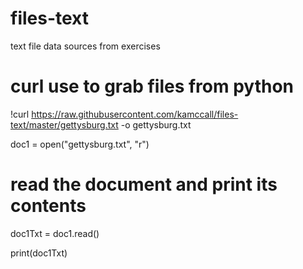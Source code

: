 # files-text
text file data sources from exercises

# curl use to grab files from python
!curl https://raw.githubusercontent.com/kamccall/files-text/master/gettysburg.txt -o gettysburg.txt

doc1 = open("gettysburg.txt", "r")

# read the document and print its contents
doc1Txt = doc1.read()

print(doc1Txt)
